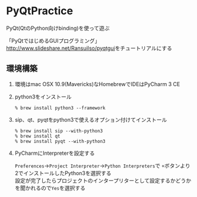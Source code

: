 PyQtPractice
============

PyQt(QtのPython向けbinding)を使って遊ぶ

「PyQtではじめるGUIプログラミング」<http://www.slideshare.net/RansuiIso/pyqtgui>をチュートリアルにする

環境構築
--------

1. 環境はmac OSX 10.9(Mavericks)なHomebrewでIDEはPyCharm 3 CE

2. python3をインストール

	```
	% brew install python3 --framework
	```

3. sip、qt、pyqtをpython3で使えるオプション付けてインストール

	```
	% brew install sip --with-python3
	% brew install qt
	% brew install pyqt --with-python3
	```

4. PyCharmにInterpreterを設定する

	`Preferences`→`Project Interpreter`→`Python Interpreters`で
	`+`ボタンより2でインストールしたPython3を選択する  
	設定が完了したらプロジェクトのインタープリターとして設定するかどうかを聞かれるので`Yes`を選択する

